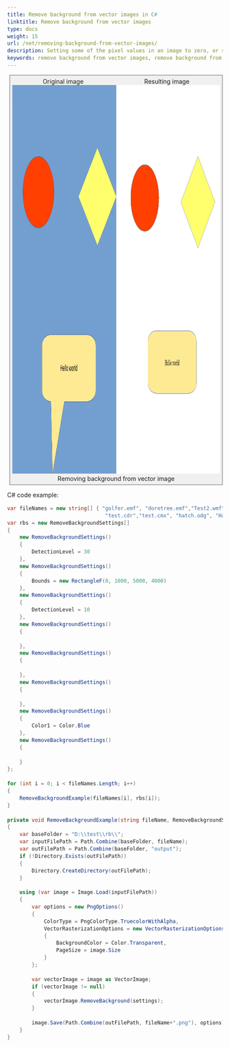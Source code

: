 ```yaml
---
title: Remove background from vector images in C#
linktitle: Remove background from vector images
type: docs
weight: 15
url: /net/removing-background-from-vector-images/
description: Setting some of the pixel values in an image to zero, or some other “background” value is known as Masking. C# Image Processing Library supports the following types of masking.
keywords: remove background from vector images, remove background from EMF, remove background from SVG, remove background from WMF, remove background from CDR
---
```


<style>
   .frame {
    border: 2px solid darkgray;
    padding: 5px;
    margin: 10px 0 5px 5px;
    background: #f0f0f0;
    align-items: center;
   }
   .container {
    display: flex;
    flex-direction: row;
    align-items: center;
    justify-content: space-around;
   }
    .frame figcaption {
    margin: 0 auto;
    display: flex;
    flex-direction: row;
    justify-content: center;
   }
</style>

<figure class="frame">
<div class="container">
    <div>
        <figcaption>Original image</figcaption>
    </div>
    <div>
        <figcaption>Resulting image</figcaption>
    </div>
</div>
<div class="container">
    <div>
        <img src="./test-with-background.odg.webp" alt="Vector ODG image with background" width="640" height="905"/>
    </div>
    <div>
        <img src="./test-removed-background.odg.webp" alt="Removed background from ODG vector image" width="640" height="905"/>
    </div>
</div>
<figcaption>Removing background from vector image</figcaption>
</figure>

C# code example:

```cs
var fileNames = new string[] { "golfer.emf", "doretree.emf","Test2.wmf", "test.odg",
                                "test.cdr","test.cmx", "hatch.odg", "Halle_2.svg"};
var rbs = new RemoveBackgroundSettings[]
{
    new RemoveBackgroundSettings()
    {
        DetectionLevel = 30
    },
    new RemoveBackgroundSettings()
    {
        Bounds = new RectangleF(0, 1000, 5000, 4000)
    },
    new RemoveBackgroundSettings()
    {
        DetectionLevel = 10
    },
    new RemoveBackgroundSettings()
    {

    },
    new RemoveBackgroundSettings()
    {

    },
    new RemoveBackgroundSettings()
    {

    },
    new RemoveBackgroundSettings()
    {
        Color1 = Color.Blue
    },
    new RemoveBackgroundSettings()
    {

    }
};

for (int i = 0; i < fileNames.Length; i++)
{
    RemoveBackgroundExample(fileNames[i], rbs[i]);
}

private void RemoveBackgroundExample(string fileName, RemoveBackgroundSettings settings)
{
    var baseFolder = "D:\\test\\rb\\";
    var inputFilePath = Path.Combine(baseFolder, fileName);
    var outFilePath = Path.Combine(baseFolder, "output");
    if (!Directory.Exists(outFilePath))
    {
        Directory.CreateDirectory(outFilePath);
    }

    using (var image = Image.Load(inputFilePath))
    {
        var options = new PngOptions()
        {
            ColorType = PngColorType.TruecolorWithAlpha,
            VectorRasterizationOptions = new VectorRasterizationOptions()
            {
                BackgroundColor = Color.Transparent,
                PageSize = image.Size
            }
        };

        var vectorImage = image as VectorImage;
        if (vectorImage != null)
        {
            vectorImage.RemoveBackground(settings);
        }

        image.Save(Path.Combine(outFilePath, fileName+".png"), options);
    }
}
```
